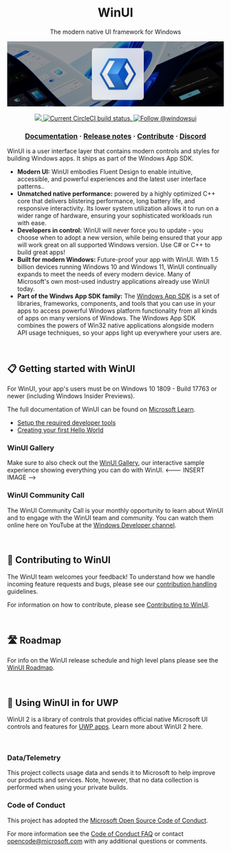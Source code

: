 <h1 align="center">
    WinUI
</h1>
<p align="center">
  The modern native UI framework for Windows
</p>

![WinUI hero image](docs/images/banner.png)

<p align="center">
  <a href="https://www.nuget.org/packages/Microsoft.UI.Xaml/absoluteLatest">
    <img src="https://img.shields.io/nuget/vpre/Microsoft.UI.Xaml.svg" alt=" " />
  </a>
  <a href="https://dev.azure.com/ms/microsoft-ui-xaml/_apis/build/status/WinUI-Public-MUX-CI?branchName=main">
    <img src="https://dev.azure.com/ms/microsoft-ui-xaml/_apis/build/status/WinUI-Public-MUX-CI?branchName=main" alt="Current CircleCI build status." />
  </a>
  <a href="https://twitter.com/intent/follow?screen_name=windowsui">
    <img src="https://img.shields.io/twitter/follow/windowsui.svg?label=Follow WinUI on X" alt="Follow @windowsui" />
  </a>
</p>

<h3 align="center">
  <a href="https://microsoft.com">Documentation</a>
  <span> · </span>
  <a href="https://microsoft.com">Release notes</a>
  <span> · </span>
  <a href="https://microsoft.com">Contribute</a>
  <span> · </span>
  <a href="https://microsoft.com">Discord</a>
</h3>

WinUI is a user interface layer that contains modern controls and styles for building Windows apps. It ships as part of the Windows App SDK.

- **Modern UI:** WinUI embodies Fluent Design to enable intuitive, accessible, and powerful experiences and the latest user interface patterns..
- **Unmatched native performance:** powered by a highly optimized C++ core that delivers blistering performance, long battery life, and responsive interactivity. Its lower system utilization allows it to run on a wider range of hardware, ensuring your sophisticated workloads run with ease.
- **Developers in control:** WinUI will never force you to update - you choose when to adopt a new version, while being ensured that your app will work great on all supported Windows version. Use C# or C++ to build great apps!
- **Built for modern Windows:** Future-proof your app with WinUI. With 1.5 billion devices running Windows 10 and Windows 11, WinUI continually expands to meet the needs of every modern device. Many of Microsoft's own most-used industry applications already use WinUI today.
- **Part of the Windws App SDK family:** The [Windows App SDK](https://github.com/microsoft/WindowsAppSDK) is a set of libraries, frameworks, components, and tools that you can use in your apps to access powerful Windows platform functionality from all kinds of apps on many versions of Windows. The Windows App SDK combines the powers of Win32 native applications alongside modern API usage techniques, so your apps light up everywhere your users are. 

</br>

## 📋 Getting started with WinUI

For WinUI, your app's users must be on Windows 10 1809 - Build 17763 or newer (including Windows Insider Previews).

The full documentation of WinUI can be found on [Microsoft Learn][docs].

- [Setup the required developer tools][setup]
- [Creating your first Hello World][hello-world]

[setup]: https://microsoft.com
[hello-world]: https://microsoft.com
[docs]: https://microsoft.com

### WinUI Gallery
Make sure to also check out the [WinUI Gallery][winui-gallery], our interactive sample experience showing everything you can do with WinUI.
<--- INSERT IMAGE -->

[winui-gallery]: https://microsoft.com

### WinUI Community Call
The WinUI Community Call is your monthly opportunity to learn about WinUI and to engage with the WinUI team and community. You can watch them online here on YouTube at the [Windows Developer channel](https://www.youtube.com/channel/UCzLbHrU7U3cUDNQWWAqjceA).

</br>

## 📢 Contributing to WinUI

The WinUI team welcomes your feedback! To understand how we handle incoming feature requests and bugs, please see our [contribution handling](docs/contribution_handling.md) guidelines.

For information on how to contribute, please see [Contributing to WinUI](CONTRIBUTING.md).

</br>

## 🛣️ Roadmap

For info on the WinUI release schedule and high level plans please see the [WinUI Roadmap](docs/roadmap.md).

</br>

## 🔧 Using WinUI in for UWP
WinUI 2 is a library of controls that provides official native Microsoft UI controls and features for [UWP apps](https://docs.microsoft.com/windows/uwp/index). Learn more about WinUI 2 here.

</br>

### Data/Telemetry

This project collects usage data and sends it to Microsoft to help improve our products and services. Note, however, that no data collection is performed when using your private builds.

### Code of Conduct

This project has adopted the [Microsoft Open Source Code of Conduct](https://opensource.microsoft.com/codeofconduct/).

For more information see the [Code of Conduct FAQ](https://opensource.microsoft.com/codeofconduct/faq/) or
contact [opencode@microsoft.com](mailto:opencode@microsoft.com) with any additional questions or comments.